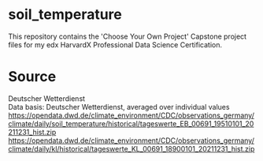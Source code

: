 # soil_temperature
This repository contains the 'Choose Your Own Project' Capstone project files for my edx HarvardX Professional Data Science Certification.
# Source
Deutscher Wetterdienst  
Data basis: Deutscher Wetterdienst, averaged over individual values  
<https://opendata.dwd.de/climate_environment/CDC/observations_germany/climate/daily/soil_temperature/historical/tageswerte_EB_00691_19510101_20211231_hist.zip>  
<https://opendata.dwd.de/climate_environment/CDC/observations_germany/climate/daily/kl/historical/tageswerte_KL_00691_18900101_20211231_hist.zip>
